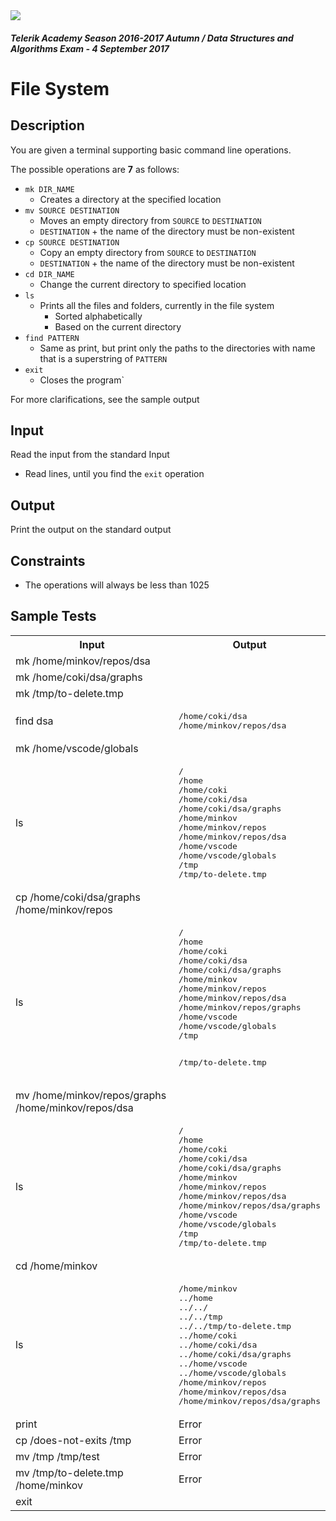 <img src="https://raw.githubusercontent.com/TelerikAcademy/Common/master/logos/telerik-header-logo.png"/>

#### _Telerik Academy Season 2016-2017 Autumn / Data Structures and Algorithms Exam - 4 September 2017_
# File System

## Description

You are given a terminal supporting basic command line operations.

The possible operations are **7** as follows:
- `mk DIR_NAME`
  - Creates a directory at the specified location
- `mv SOURCE DESTINATION`
  - Moves an empty directory from `SOURCE` to `DESTINATION`
  - `DESTINATION` + the name of the directory must be non-existent
- `cp SOURCE DESTINATION`
  - Copy an empty directory from `SOURCE` to `DESTINATION`
  - `DESTINATION` + the name of the directory must be non-existent
- `cd DIR_NAME`
  - Change the current directory to specified location
- `ls`
  - Prints all the files and folders, currently in the file system
    - Sorted alphabetically
    - Based on the current directory
- `find PATTERN`
  - Same as print, but print only the paths to the directories with name that is a superstring of `PATTERN`
- `exit`
  - Closes the program`

For more clarifications, see the sample output


## Input

Read the input from the standard Input

- Read lines, until you find the `exit` operation

## Output

Print the output on the standard output

## Constraints

- The operations will always be less than 1025


## Sample Tests


<table>
  <tr>
    <th>Input</th>
    <th>Output</th>
  </tr>
  <tr>
    <td>mk /home/minkov/repos/dsa</td>
    <td></td>
  </tr>
  <tr>
    <td>mk /home/coki/dsa/graphs</td>
    <td></td>
  </tr>
  <tr>
    <td>mk /tmp/to-delete.tmp</td>
    <td></td>
  </tr>
  <tr>
    <td>find dsa</td>
    <td>
      <pre>/home/coki/dsa
/home/minkov/repos/dsa</pre>
    </td>
  </tr>
  <tr>
    <td>mk /home/vscode/globals</td>
    <td></td>
  </tr>
  <tr>
    <td>ls</td>
    <td>
    <pre>/
/home
/home/coki
/home/coki/dsa
/home/coki/dsa/graphs
/home/minkov
/home/minkov/repos
/home/minkov/repos/dsa
/home/vscode
/home/vscode/globals
/tmp
/tmp/to-delete.tmp</pre>
    </td>
  </tr>
  <tr>
    <td>cp /home/coki/dsa/graphs /home/minkov/repos</td>
    <td></td>
  </tr>
  <tr>
    <td>ls</td>
    <td>
      <pre>/
/home
/home/coki
/home/coki/dsa
/home/coki/dsa/graphs
/home/minkov
/home/minkov/repos
/home/minkov/repos/dsa
/home/minkov/repos/graphs
/home/vscode
/home/vscode/globals
/tmp

/tmp/to-delete.tmp</pre>
  </tr>
  <tr>
    <td>mv /home/minkov/repos/graphs /home/minkov/repos/dsa</td>
    <td></td>
  </tr>
  <tr>
    <td>ls</td>
    <td>
      <pre>/
/home
/home/coki
/home/coki/dsa
/home/coki/dsa/graphs
/home/minkov
/home/minkov/repos
/home/minkov/repos/dsa
/home/minkov/repos/dsa/graphs
/home/vscode
/home/vscode/globals
/tmp
/tmp/to-delete.tmp</pre>
    </td>
  </tr>
  <tr>
    <td>cd /home/minkov</td>
    <td></td>
  </tr>
  <tr>
    <td>ls</td>
    <td>
      <pre>/home/minkov
../home
../../
../../tmp
../../tmp/to-delete.tmp
../home/coki
../home/coki/dsa
../home/coki/dsa/graphs
../home/vscode
../home/vscode/globals
/home/minkov/repos
/home/minkov/repos/dsa
/home/minkov/repos/dsa/graphs</pre>
    </td>
  </tr>
  <tr>
    <td>print</td>
    <td>Error</td>
  </tr>
  <tr>
    <td>cp /does-not-exits /tmp</td>
    <td>Error</td>    
  </tr>
  <tr>
    <td>mv /tmp /tmp/test</td>
    <td>Error</td>    
  </tr>
  <tr>
    <td>mv /tmp/to-delete.tmp /home/minkov</td>
    <td>Error</td>
  </tr>
  <tr>
    <td>exit</td>
  </tr>
</table>
